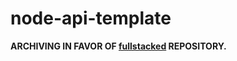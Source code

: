 # node-api-template

**ARCHIVING IN FAVOR OF [fullstacked](https://github.com/V-ed/fullstacked) REPOSITORY.**
